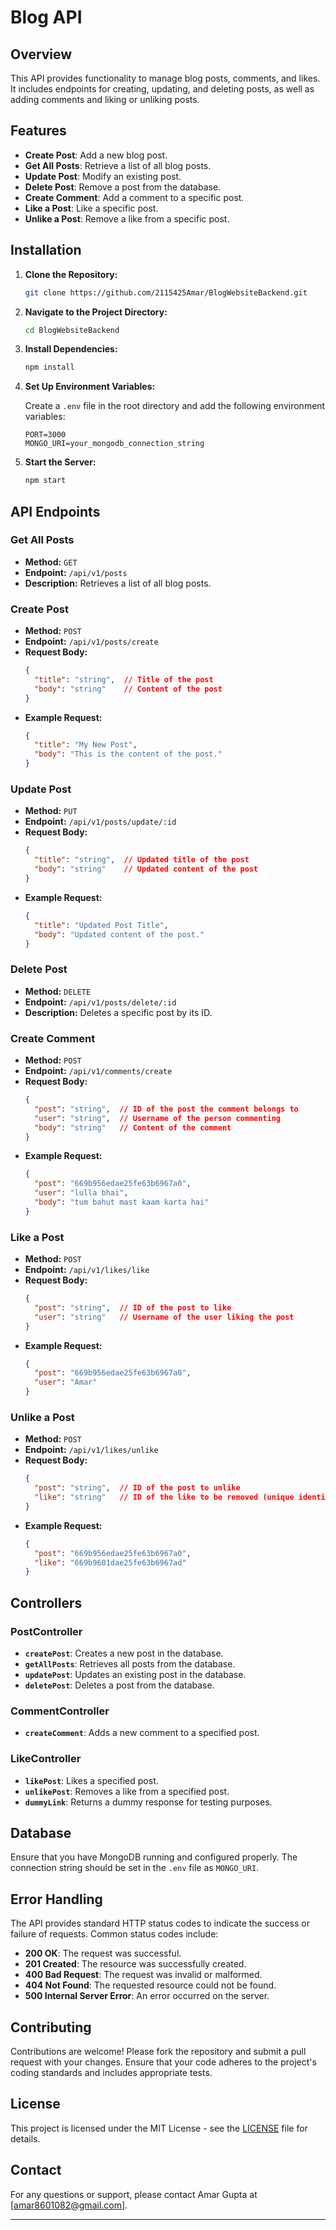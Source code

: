 # Blog API

## Overview

This API provides functionality to manage blog posts, comments, and likes. It includes endpoints for creating, updating, and deleting posts, as well as adding comments and liking or unliking posts.

## Features

- **Create Post**: Add a new blog post.
- **Get All Posts**: Retrieve a list of all blog posts.
- **Update Post**: Modify an existing post.
- **Delete Post**: Remove a post from the database.
- **Create Comment**: Add a comment to a specific post.
- **Like a Post**: Like a specific post.
- **Unlike a Post**: Remove a like from a specific post.

## Installation

1. **Clone the Repository:**

   ```bash
   git clone https://github.com/2115425Amar/BlogWebsiteBackend.git
   ```

2. **Navigate to the Project Directory:**

   ```bash
   cd BlogWebsiteBackend
   ```

3. **Install Dependencies:**

   ```bash
   npm install
   ```

4. **Set Up Environment Variables:**

   Create a `.env` file in the root directory and add the following environment variables:

   ```plaintext
   PORT=3000
   MONGO_URI=your_mongodb_connection_string
   ```

5. **Start the Server:**

   ```bash
   npm start
   ```

## API Endpoints

### Get All Posts

- **Method:** `GET`
- **Endpoint:** `/api/v1/posts`
- **Description:** Retrieves a list of all blog posts.

### Create Post

- **Method:** `POST`
- **Endpoint:** `/api/v1/posts/create`
- **Request Body:**
  ```json
  {
    "title": "string",  // Title of the post
    "body": "string"    // Content of the post
  }
  ```
- **Example Request:**
  ```json
  {
    "title": "My New Post",
    "body": "This is the content of the post."
  }
  ```

### Update Post

- **Method:** `PUT`
- **Endpoint:** `/api/v1/posts/update/:id`
- **Request Body:**
  ```json
  {
    "title": "string",  // Updated title of the post
    "body": "string"    // Updated content of the post
  }
  ```
- **Example Request:**
  ```json
  {
    "title": "Updated Post Title",
    "body": "Updated content of the post."
  }
  ```

### Delete Post

- **Method:** `DELETE`
- **Endpoint:** `/api/v1/posts/delete/:id`
- **Description:** Deletes a specific post by its ID.

### Create Comment

- **Method:** `POST`
- **Endpoint:** `/api/v1/comments/create`
- **Request Body:**
  ```json
  {
    "post": "string",  // ID of the post the comment belongs to
    "user": "string",  // Username of the person commenting
    "body": "string"   // Content of the comment
  }
  ```
- **Example Request:**
  ```json
  {
    "post": "669b956edae25fe63b6967a0",
    "user": "lulla bhai",
    "body": "tum bahut mast kaam karta hai"
  }
  ```

### Like a Post

- **Method:** `POST`
- **Endpoint:** `/api/v1/likes/like`
- **Request Body:**
  ```json
  {
    "post": "string",  // ID of the post to like
    "user": "string"   // Username of the user liking the post
  }
  ```
- **Example Request:**
  ```json
  {
    "post": "669b956edae25fe63b6967a0",
    "user": "Amar"
  }
  ```

### Unlike a Post

- **Method:** `POST`
- **Endpoint:** `/api/v1/likes/unlike`
- **Request Body:**
  ```json
  {
    "post": "string",  // ID of the post to unlike
    "like": "string"   // ID of the like to be removed (unique identifier for the like entry)
  }
  ```
- **Example Request:**
  ```json
  {
    "post": "669b956edae25fe63b6967a0",
    "like": "669b9601dae25fe63b6967ad"
  }
  ```

## Controllers

### PostController

- **`createPost`**: Creates a new post in the database.
- **`getAllPosts`**: Retrieves all posts from the database.
- **`updatePost`**: Updates an existing post in the database.
- **`deletePost`**: Deletes a post from the database.

### CommentController

- **`createComment`**: Adds a new comment to a specified post.

### LikeController

- **`likePost`**: Likes a specified post.
- **`unlikePost`**: Removes a like from a specified post.
- **`dummyLink`**: Returns a dummy response for testing purposes.

## Database

Ensure that you have MongoDB running and configured properly. The connection string should be set in the `.env` file as `MONGO_URI`.

## Error Handling

The API provides standard HTTP status codes to indicate the success or failure of requests. Common status codes include:

- **200 OK**: The request was successful.
- **201 Created**: The resource was successfully created.
- **400 Bad Request**: The request was invalid or malformed.
- **404 Not Found**: The requested resource could not be found.
- **500 Internal Server Error**: An error occurred on the server.

## Contributing

Contributions are welcome! Please fork the repository and submit a pull request with your changes. Ensure that your code adheres to the project's coding standards and includes appropriate tests.

## License

This project is licensed under the MIT License - see the [LICENSE](LICENSE) file for details.

## Contact

For any questions or support, please contact Amar Gupta at [amar8601082@gmail.com].

---

